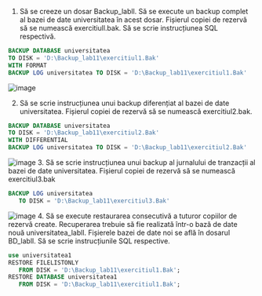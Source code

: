 1. Să se creeze un dosar Backup_labll. Să se execute un backup complet al bazei de date universitatea în acest dosar. Fișierul copiei de rezervă să se numească exercitiull.bak. Să se scrie instrucțiunea SQL respectivă.
``` sql
BACKUP DATABASE universitatea  
TO DISK = 'D:\Backup_lab11\exercitiul1.Bak'  
WITH FORMAT 
BACKUP LOG universitatea TO DISK = 'D:\Backup_lab11\exercitiul1.Bak'
```
![image](https://user-images.githubusercontent.com/34598688/50133811-de089d80-0295-11e9-9501-834fefe7c268.png)

2. Să se scrie instrucțiunea unui backup diferențiat al bazei de date universitatea. Fișierul copiei de rezervă să se numească exercitiul2.bak.
``` sql
BACKUP DATABASE universitatea  
TO DISK = 'D:\Backup_lab11\exercitiul2.Bak'  
WITH DIFFERENTIAL 
BACKUP LOG universitatea TO DISK = 'D:\Backup_lab11\exercitiul2.Bak'
``` 
![image](https://user-images.githubusercontent.com/34598688/50133846-05f80100-0296-11e9-9a25-47ece29bc310.png)
3. Să se scrie instrucțiunea unui backup al jurnalului de tranzacții al bazei de date universitatea. Fișierul copiei de rezervă să se numească exercitiul3.bak
``` sql
BACKUP LOG universitatea  
   TO DISK = 'D:\Backup_lab11\exercitiul3.Bak'
``` 
![image](https://user-images.githubusercontent.com/34598688/50133876-38096300-0296-11e9-8d4f-8450c492d383.png)
4. Să se execute restaurarea consecutivă a tuturor copiilor de rezervă create. Recuperarea trebuie să fie realizată într-o bază de date nouă universitatea_labll. Fișierele bazei de date noi se află în dosarul BD_labll. Să se scrie instrucțiunile SQL respective.
``` sql
use universitatea1
RESTORE FILELISTONLY  
   FROM DISK = 'D:\Backup_lab11\exercitiul1.Bak';  
RESTORE DATABASE universitatea1  
   FROM DISK = 'D:\Backup_lab11\exercitiul1.Bak'; 
``` 
